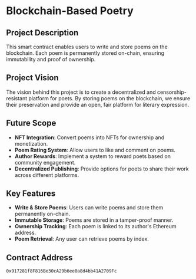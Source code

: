 # Blockchain-Based Poetry

## Project Description
This smart contract enables users to write and store poems on the blockchain. Each poem is permanently stored on-chain, ensuring immutability and proof of ownership.

## Project Vision
The vision behind this project is to create a decentralized and censorship-resistant platform for poets. By storing poems on the blockchain, we ensure their preservation and provide an open, fair platform for literary expression.

## Future Scope
- **NFT Integration**: Convert poems into NFTs for ownership and monetization.
- **Poem Rating System**: Allow users to like and comment on poems.
- **Author Rewards**: Implement a system to reward poets based on community engagement.
- **Decentralized Publishing**: Provide options for poets to share their work across different platforms.

## Key Features
- **Write & Store Poems**: Users can write poems and store them permanently on-chain.
- **Immutable Storage**: Poems are stored in a tamper-proof manner.
- **Ownership Tracking**: Each poem is linked to its author's Ethereum address.
- **Poem Retrieval**: Any user can retrieve poems by index.
## Contract Address
```sh
0x917281f8F816Be30cA29b6ee0a8d4bb41A2709Fc
```
